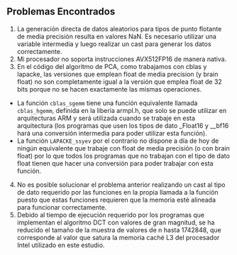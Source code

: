 ## Problemas Encontrados

1. La generación directa de datos aleatorios para tipos de punto flotante de media precisión resulta en valores NaN. Es necesario utilizar una variable intermedia y luego realizar un cast para generar los datos correctamente.
2. Mi procesador no soporta instrucciones AVX512FP16 de manera nativa.
3. En el código del algoritmo de PCA, como trabajamos con cblas y lapacke, las versiones que emplean float de media precision (y brain float) no son completamente igual a la versión que emplea float de 32 bits porque no se hacen exactamente las mismas operaciones. 
 - La función `cblas_sgemm` tiene una función equivalente llamada `cblas_hgemm`, definida en la libería armpl.h, que solo se puede utilizar en arquitecturas ARM y será utilizada cuando se trabaje en esta arquitectura (los programas que usen los tipos de dato _Float16 y __bf16 hará una conversión intermedia para poder utilizar esta función).
 - La función `LAPACKE_ssyev` por el contrario no dispone a día de hoy de ningún equivalente que trabaje con float de media precisión (o con brain float) por lo que todos los programas que no trabajan con el tipo de dato float tienen que hacer una conversión para poder trabajar con esta función.
4. No es posible solucionar el problema anterior realizando un cast al tipo de dato requerido por las funciones en la propia llamada a la función puesto que estas funciones requieren que la memoria esté alineada para funcionar correctamente.
5. Debido al tiempo de ejecución requerido por los programas que implementan el algoritmo DCT con valores de gran magnitud, se ha reducido el tamaño de la muestra de valores de n hasta 1742848, que corresponde al valor que satura la memoria caché L3 del procesador Intel utilizado en este estudio.
